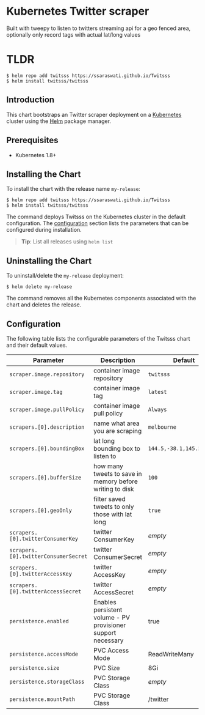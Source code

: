 # Kubernetes Twitter scraper
Built with tweepy to listen to twitters streaming api for a geo fenced area, optionally only record tags with actual lat/long values

# TLDR
```console
$ helm repo add twitsss https://ssaraswati.github.io/Twitsss
$ helm install twitsss/twitsss
```

## Introduction

This chart bootstraps an Twitter scraper deployment on a [Kubernetes](http://kubernetes.io) cluster using the [Helm](https://helm.sh) package manager.

## Prerequisites
  - Kubernetes 1.8+

## Installing the Chart

To install the chart with the release name `my-release`:

```console
$ helm repo add twitsss https://ssaraswati.github.io/Twitsss
$ helm install twitsss/twitsss
```

The command deploys Twitsss on the Kubernetes cluster in the default configuration. The [configuration](#configuration) section lists the parameters that can be configured during installation.

> **Tip**: List all releases using `helm list`

## Uninstalling the Chart

To uninstall/delete the `my-release` deployment:

```console
$ helm delete my-release
```
The command removes all the Kubernetes components associated with the chart and deletes the release.

## Configuration

The following table lists the configurable parameters of the Twitsss chart and their default values.

Parameter | Description | Default
--- | --- | ---
`scraper.image.repository` | container image repository | `twitsss`
`scraper.image.tag` | container image tag | `latest`
`scraper.image.pullPolicy` | container image pull policy | `Always`
`scrapers.[0].description` | name what area you are scraping | `melbourne`
`scrapers.[0].boundingBox` | lat long bounding box to listen to | `144.5,-38.1,145.5,-37.5`
`scrapers.[0].bufferSize` | how many tweets to save in memory before writing to disk | `100`
`scrapers.[0].geoOnly` | filter saved tweets to only those with lat long | `true`
`scrapers.[0].twitterConsumerKey` | twitter ConsumerKey |  _empty_
`scrapers.[0].twitterConsumerSecret` | twitter ConsumerSecret |  _empty_
`scrapers.[0].twitterAccessKey` | twitter AccessKey |  _empty_
`scrapers.[0].twitterAccessSecret` | twitter AccessSecret |  _empty_
`persistence.enabled` | Enables persistent volume - PV provisioner support necessary | true
`persistence.accessMode` | PVC Access Mode | ReadWriteMany
`persistence.size` | PVC Size | 8Gi
`persistence.storageClass` | PVC Storage Class | _empty_
`persistence.mountPath` | PVC Storage Class | /twitter

